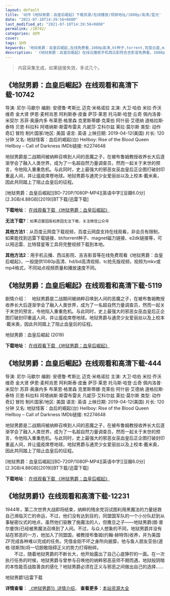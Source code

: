 ```yaml
---
layout: default
title: '动作《地狱男爵：血皇后崛起》下载资源/在线播放/视频地址/1080p/高清/蓝光'
date: "2021-07-10T14:39:56+0800"
last_modified_at: "2021-07-10T14:39:56+0800"
permalink: /10742/
categories: 动作
cover:
tags: 动作
keywords: '地狱男爵：血皇后崛起,在线免费看,1080p高清,bt种子,torrent,百度云盘,magnet,磁力链,迅雷下载资源'
description: '《地狱男爵：血皇后崛起》在线云播放手机西瓜影院吉吉影音免费看，1080p高清bd/hd未删减完整版和tc抢先枪版，mkv/mp4格式，附带bt/torrent种子、magnet/磁力链、百度云盘、网盘资源迅雷下载链接'
---
```


>内容采集生成，如果链接失效，多试几个。


## 《地狱男爵：血皇后崛起》在线观看和高清下载-10742

导演: 尼尔·马歇尔 编剧: 安德鲁·考斯比 迈克·米格诺拉 主演: 大卫·哈伯 米拉·乔沃维奇 金大贤 伊恩·麦柯肖恩 阿利斯泰·皮垂 萨莎·莱恩 托马斯·哈登·丘奇 佩内洛普·米契尔 苏菲·奥康内多 布莱恩·格里森 克里斯蒂娜·克莱伯 阿什丽·艾德纳 道格拉斯·泰特 贝恩·科拉科 阿塔纳斯·斯雷布雷夫 凡妮莎·艾科尔兹 莱拉·莫尔斯 类型: 动作 奇幻 冒险 制片国家/地区: 美国 语言: 英语 上映日期: 2019-04-12(美国) 片长: 120分钟 又名: 地狱怪客：血后的崛起(台) Hellboy: Rise of the Blood Queen Hellboy – Call of Darkness IMDb链接: tt2274648

地狱男爵是二战期间被纳粹召唤到人间的恶魔之子，在被布鲁姆教授收养长大后逐渐学会了融入人类世界，成为了一名超自然力量调查员，然而一起关于末世的预言，令他陷入重重危机。与此同时，史上最强大的邪恶女巫血皇后正企图打破封印重返人间，并让瘟疫席卷地球。地狱男爵与通灵少女爱丽丝以及上校本·戴米奥，因此共同踏上了阻止血皇后的征程。


[地狱男爵：血皇后崛起][BD-720P/1080P-MP4][英语中字][豆瓣6.0分][2.3GB/4.88GB][2019][BT下载/迅雷下载]

**下载地址**： [在线观看下载 《地狱男爵：血皇后崛起》](https://www.btdx8.com/torrent/dynjxhhjq_2019.html) 


**无法下载?**：`如果迅雷因版权原因无法下载，关注微信公众号 `

**其他方法1**：从百度云网盘下载视频，百度云网盘支持在线观看，非会员有限制，如果能找到迅雷下载链接、bt/torrent种子、magnet磁力链接、e2dk链接等，可以用迅雷、比特彗星等工具将完整视频下载到本地。

**其他方法2**：用手机云播、西瓜影院、吉吉影音等在线免费观看《地狱男爵：血皇后崛起》，一般提供1080p高清、hd/bd高清视频、tc抢先版视频，视频为mkv或mp4格式，不同站点视频质量和播放速度不同。


## 《地狱男爵：血皇后崛起》在线观看和高清下载-5119

剧情介绍：　地狱男爵是二战期间被纳粹召唤到人间的恶魔之子，在被布鲁姆教授收养长大后逐渐学会了融入人类世界，成为了一名超自然力量调查员，然而一起关于末世的预言，令他陷入重重危机。与此同时，史上最强大的邪恶女巫血皇后正企图打破封印重返人间，并让瘟疫席卷地球。地狱男爵与通灵少女爱丽丝以及上校本·戴米奥，因此共同踏上了阻止血皇后的征程。


地狱男爵：血皇后崛起 (2019)

**下载地址**： [在线观看下载 《地狱男爵：血皇后崛起》](https://www.btbtdy.me/btdy/dy16443.html) 


## 《地狱男爵：血皇后崛起》在线观看和高清下载-444

导演: 尼尔·马歇尔 编剧: 安德鲁·考斯比 迈克·米格诺拉 主演: 大卫·哈伯 米拉·乔沃维奇 金大贤 伊恩·麦柯肖恩 阿利斯泰·皮垂 萨莎·莱恩 托马斯·哈登·丘奇 佩内洛普·米契尔 苏菲·奥康内多 布莱恩·格里森 克里斯蒂娜·克莱伯 阿什丽·艾德纳 道格拉斯·泰特 贝恩·科拉科 阿塔纳斯·斯雷布雷夫 凡妮莎·艾科尔兹 莱拉·莫尔斯 类型: 动作 奇幻 冒险 制片国家/地区: 美国 语言: 英语 上映日期: 2019-04-12(美国) 片长: 120分钟 又名: 地狱怪客：血后的崛起(台) Hellboy: Rise of the Blood Queen Hellboy – Call of Darkness IMDb链接: tt2274648

地狱男爵是二战期间被纳粹召唤到人间的恶魔之子，在被布鲁姆教授收养长大后逐渐学会了融入人类世界，成为了一名超自然力量调查员，然而一起关于末世的预言，令他陷入重重危机。与此同时，史上最强大的邪恶女巫血皇后正企图打破封印重返人间，并让瘟疫席卷地球。地狱男爵与通灵少女爱丽丝以及上校本·戴米奥，因此共同踏上了阻止血皇后的征程。


[地狱男爵：血皇后崛起][BD-720P/1080P-MP4][英语中字][豆瓣6.0分][2.3GB/4.88GB][2019][BT下载/迅雷下载]

**下载地址**： [在线观看下载 《地狱男爵：血皇后崛起》](https://www.btdx8.com/torrent/dynjxhhjq_2019.html) 


## 《地狱男爵1》在线观看和高清下载-12231

1944年，第二次世界大战即将结束，纳粹的残余党羽试图利用黑魔法的力量拯救自己濒临灭亡的命运，不过，他们没有达到目的，同盟国军队的一个小分队赶到从事秘密仪式的地点，虽然他们驱散了施魔法的人，但撒旦之子——地狱男爵(朗&middot;普尔曼饰)已经被黑魔法召唤到了人间。不过，与众人想象的不同，地狱男爵并没有站在邪恶的一方，他加入了同盟国，被教授布鲁姆(约翰·赫特饰)收养，并为美国ZF完成各种难以完成的任务。凭借金刚不坏之身所向披靡，他与鱼人朋友亚伯(道格·琼斯饰)将一切胆敢阻碍正义的势力打得粉碎。<br />　　不过，随着地狱男爵的不断长大，他开始露出了自己心底狰狞的一面。在一次执行任务的时候，地狱男爵与曾参与召唤他的纳粹邪恶巫师不期而遇，地狱般阴暗的本性能否战胜善良的感化？地狱男爵必须在正义与邪恶之间做出自己的选择……


地狱男爵1迅雷下载

**详情查看**： [《地狱男爵1》详情介绍](/movie/12231/)， **查看更多**：[本站资源大全](/movie/t/all/)

